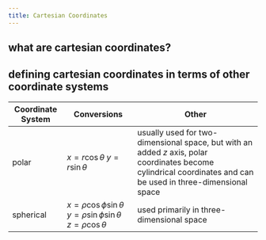 ```yaml
---
title: Cartesian Coordinates
---
```


## what are cartesian coordinates?

## defining cartesian coordinates in terms of other coordinate systems
Coordinate System | Conversions | Other
 ------------ | ----- | --
polar | $x=r\cos\theta$ $y=r\sin\theta$ | usually used for two-dimensional space, but with an added $z$ axis, polar coordinates become cylindrical coordinates and can be used in three-dimensional space 
spherical | $x=\rho\cos\phi\sin\theta$ $y=\rho\sin\phi\sin\theta$ $z=\rho\cos\theta$ | used primarily in three-dimensional space